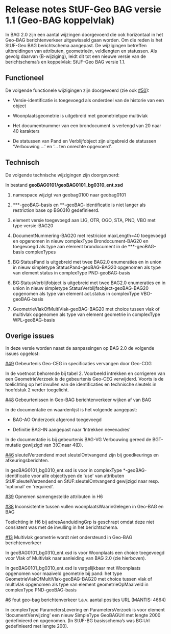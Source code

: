 Release notes StUF-Geo BAG versie 1.1 (Geo-BAG koppelvlak)
==========================================================

In BAG 2.0 zijn een aantal wijzingen doorgevoerd die ook horizontaal in het
Geo-BAG berichtenverkeer uitgewisseld gaan worden. Om die reden is het StUF-Geo
BAG berichtschema aangepast. De wijzigingen betreffen uitbreidingen van
attributen, geometrieën, veldlengten en statussen. Als gevolg daarvan
(B-wijziging), leidt dit tot een nieuwe versie van de berichtschema’s en
koppelvlak: StUF-Geo BAG versie 1.1.

Functioneel
-----------

De volgende functionele wijzigingen zijn doorgevoerd (zie ook
[\#50](https://github.com/Geonovum/GeoBAG/issues/50)):

-   Versie-identificatie is toegevoegd als onderdeel van de historie van een
    object

-   Woonplaatsgeometrie is uitgebreid met geometrietype multivlak

-   Het documentnummer van een brondocument is verlengd van 20 naar 40 karakters

-   De statussen van Pand en Verblijfobject zijn uitgebreid de statussen
    ‘Verbouwing …’ en ‘… ten onrechte opgevoerd’.

Technisch
---------

De volgende technische wijzigingen zijn doorgevoerd:

In bestand **geoBAG0101/geoBAG0101_bg0310_ent.xsd**

1.  namespace wijzigt van geobag0100 naar geobag0101

2.  \*\*\*-geoBAG-basis en \*\*-geoBAG-identificatie is niet langer als
    restriction base op BG0310 gedefinieerd.

3.  element versie toegevoegd aan LIG, OTR, OGO, STA, PND, VBO met type
    versie-BAG20

4.  DocumentNummering-BAG20 met restricion maxLength=40 toegevoegd en opgenomen
    in nieuw complexType Brondocument-BAG20 en toegevoegd als type aan element
    brondocument in de \*\*\*-geoBAG-basis complexTypes

5.  BG:StatusPand is uitgebreid met twee BAG2.0 enumeraties en in union in nieuw
    simpletype StatusPand-geoBAG-BAG20 opgenomen als type van element status in
    complexType PND-geoBAG-basis

6.  BG:StatusVerblijfobject is uitgebreid met twee BAG2.0 enumeraties en in
    union in nieuw simpletype StatusVerblijfsobject-geoBAG-BAG20 opgenomen als
    type van element aot.status in complexType VBO-geoBAG-basis

7.  GeometrieVlakOfMultiVlak-geoBAG-BAG20 met choice tussen vlak of multivlak
    opgenomen als type van element geometrie in complexType WPL-geoBAG-basis

Overige issues
--------------

In deze versie worden naast de aanpassingen op BAG 2.0 de volgende issues
opgelost:

[\#49](https://github.com/Geonovum/GeoBAG/issues/49) Gebeurtenis Geo-CEG in
specificaties vervangen door Geo-COG

In de voetnoot behorende bij tabel 2. Voorbeeld intrekken en corrigeren van een
GeometrieVerzoek is de gebeurtenis Geo-CEG verwijderd. Voorts is de toelichting
op het invullen van de identificaties en technische sleutels in hoofdstuk 2
verder toegelicht.

[\#48](https://github.com/Geonovum/GeoBAG/issues/48) Gebeurtenissen in Geo-BAG
berichtenverkeer wijken af van BAG

In de documentatie en waardenlijst is het volgende aangepast:

-   BAG-AO Onderzoek afgerond toegevoegd

-   Definitie BAG-IN aangepast naar ‘Intrekken nevenadres’

In de documentatie is bij gebeurtenis BAG-VG Verbouwing gereed de BGT-mutatie
gewijzigd van 3(C)naar 4(D).

[\#46](https://github.com/Geonovum/GeoBAG/issues/46) sleutelVerzendend moet
sleutelOntvangend zijn bij goedkeurings en afkeuringsberichten.

In geoBAG0101_bg0310_ent.xsd is voor in complexType \*-geoBAG-identificatie voor
alle objecttypen de 'use' van attributen StUF:sleutelVerzendend en
StUF:sleutelOntvangend gewijzigd naar resp. 'optional' en 'required'.

[\#39](https://github.com/Geonovum/GeoBAG/issues/39) Opnemen samengestelde
attributen in H6

[\#38](https://github.com/Geonovum/GeoBAG/issues/38) Inconsistentie tussen
vullen woonplaatsWaarinGelegen in Geo-BAG en BAG

Toelichting in H6 bij adresAanduidingGrp is geschrapt omdat deze niet consistent
was met de invulling in het berichtschema.

[\#13](https://github.com/Geonovum/GeoBAG/issues/13) Multivlak geometrie wordt
niet ondersteund in Geo-BAG berichtenverkeer

In geoBAG0101_bg0310_ent.xsd is voor Woonplaats een choice toegevoegd voor Vlak
of Multivlak naar aanleiding van BAG 2.0 (zie hierboven).

In geoBAG0101_bg0310_ent.xsd is vergelijkbaar met Woonplaats opgenomen voor
maaiveld geometrie bij pand: het type GeometrieVlakOfMultiVlak-geoBAG-BAG20 met
choice tussen vlak of multivlak opgenomen als type van element
geometrieOpMaaiveld in complexType PND-geoBAG-basis

[\#6](https://github.com/Geonovum/GeoBAG/issues/6) fout geo-bag berichtenverkeer
t.a.v. aantal posities URL (MANTIS: 4664)

In complexType ParametersLevering en ParametersVerzoek is voor element
‘documentVerwijzing’ een nieuw SimpleType GeoBAGUrl met lengte 2000 gedefinieerd
en opgenomen. (In StUF-BG basisschema’s was BG:Url gedefinieerd met lengte 200).
